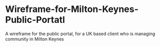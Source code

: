 # Wireframe-for-Milton-Keynes-Public-Portatl
A wireframe for the public portal, for a UK based client who is managing community in Milton Keynes
